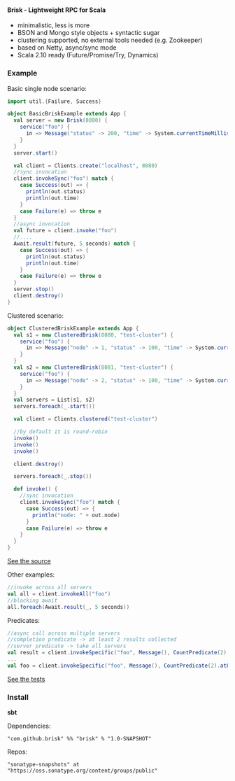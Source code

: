 #### Brisk - Lightweight RPC for Scala ####

* minimalistic, less is more
* BSON and Mongo style objects + syntactic sugar
* clustering supported, no external tools needed (e.g. Zookeeper)
* based on Netty, async/sync mode
* Scala 2.10 ready (Future/Promise/Try, Dynamics)

### Example ###

Basic single node scenario:

```scala
import util.{Failure, Success}

object BasicBriskExample extends App {
  val server = new Brisk(8080) {
    service("foo") {
      in => Message("status" -> 200, "time" -> System.currentTimeMillis())
    }
  }
  server.start()

  val client = Clients.create("localhost", 8080)
  //sync invocation
  client.invokeSync("foo") match {
    case Success(out) => {
      println(out.status)
      println(out.time)
    }
    case Failure(e) => throw e
  }
  //async invocation
  val future = client.invoke("foo")
  //....
  Await.result(future, 5 seconds) match {
    case Success(out) => {
      println(out.status)
      println(out.time)
    }
    case Failure(e) => throw e
  }
  server.stop()
  client.destroy()
}
```

Clustered scenario:

```scala
object ClusteredBriskExample extends App {
  val s1 = new ClusteredBrisk(8080, "test-cluster") {
    service("foo") {
      in => Message("node" -> 1, "status" -> 100, "time" -> System.currentTimeMillis())
    }
  }
  val s2 = new ClusteredBrisk(8081, "test-cluster") {
    service("foo") {
      in => Message("node" -> 2, "status" -> 100, "time" -> System.currentTimeMillis())
    }
  }
  val servers = List(s1, s2)
  servers.foreach(_.start())

  val client = Clients.clustered("test-cluster")

  //by default it is round-robin
  invoke()
  invoke()
  invoke()

  client.destroy()

  servers.foreach(_.stop())

  def invoke() {
    //sync invocation
    client.invokeSync("foo") match {
      case Success(out) => {
        println("node: " + out.node)
      }
      case Failure(e) => throw e
    }
  }
}
```
[See the source](https://github.com/pbudzik/brisk/blob/master/src/main/scala/com/github/brisk/example/BasicBriskExample.scala)

Other examples:

```scala
//invoke across all servers
val all = client.invokeAll("foo")
//blocking await
all.foreach(Await.result(_, 5 seconds))
```

Predicates:

```scala
//async call across multiple servers
//completion predicate -> at least 2 results collected
//server predicate -> take all servers
val result = client.invokeSpecific("foo", Message(), CountPredicate(2).atLeast, all)
...
val foo = client.invokeSpecific("foo", Message(), CountPredicate(2).atLeastThat(message => message.status == 200, all)
```

[See the tests](https://github.com/pbudzik/brisk/tree/master/src/test/scala/com/github/brisk/rpc)

### Install ###

**sbt**

Dependencies:

    "com.github.brisk" %% "brisk" % "1.0-SNAPSHOT"

Repos:

    "sonatype-snapshots" at "https://oss.sonatype.org/content/groups/public"


